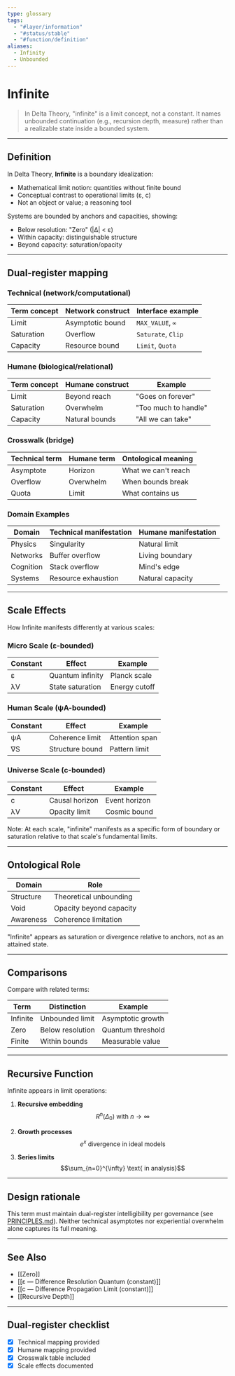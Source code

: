 ```yaml
---
type: glossary
tags:
  - "#layer/information"
  - "#status/stable"
  - "#function/definition"
aliases:
  - Infinity
  - Unbounded
---
```


# Infinite

> In Delta Theory, "infinite" is a limit concept, not a constant. It names unbounded continuation (e.g., recursion depth, measure) rather than a realizable state inside a bounded system.

---

## Definition

In Delta Theory, **Infinite** is a boundary idealization:
- Mathematical limit notion: quantities without finite bound
- Conceptual contrast to operational limits (ε, c)
- Not an object or value; a reasoning tool

Systems are bounded by anchors and capacities, showing:
- Below resolution: "Zero" (|∆| < ε)
- Within capacity: distinguishable structure
- Beyond capacity: saturation/opacity

---

## Dual‑register mapping

### Technical (network/computational)

| Term concept | Network construct | Interface example |
|-------------|------------------|-------------------|
| Limit | Asymptotic bound | `MAX_VALUE`, `∞` |
| Saturation | Overflow | `Saturate`, `Clip` |
| Capacity | Resource bound | `Limit`, `Quota` |

### Humane (biological/relational)

| Term concept | Humane construct | Example |
|-------------|------------------|----------|
| Limit | Beyond reach | "Goes on forever" |
| Saturation | Overwhelm | "Too much to handle" |
| Capacity | Natural bounds | "All we can take" |

### Crosswalk (bridge)

| Technical term | Humane term | Ontological meaning |
|---------------|-------------|-------------------|
| Asymptote | Horizon | What we can't reach |
| Overflow | Overwhelm | When bounds break |
| Quota | Limit | What contains us |

### Domain Examples

| Domain | Technical manifestation | Humane manifestation |
|--------|------------------------|---------------------|
| Physics | Singularity | Natural limit |
| Networks | Buffer overflow | Living boundary |
| Cognition | Stack overflow | Mind's edge |
| Systems | Resource exhaustion | Natural capacity |

---

## Scale Effects

How Infinite manifests differently at various scales:

### Micro Scale (ε-bounded)

| Constant | Effect | Example |
|----------|--------|---------|
| ε | Quantum infinity | Planck scale |
| λV | State saturation | Energy cutoff |

### Human Scale (ψA-bounded)

| Constant | Effect | Example |
|----------|--------|---------|
| ψA | Coherence limit | Attention span |
| ∇S | Structure bound | Pattern limit |

### Universe Scale (c-bounded)

| Constant | Effect | Example |
|----------|--------|---------|
| c | Causal horizon | Event horizon |
| λV | Opacity limit | Cosmic bound |

Note: At each scale, "infinite" manifests as a specific form of boundary or saturation relative to that scale's fundamental limits.

---

## Ontological Role

| Domain | Role |
|--------|------|
| Structure | Theoretical unbounding |
| Void | Opacity beyond capacity |
| Awareness | Coherence limitation |

"Infinite" appears as saturation or divergence relative to anchors, not as an attained state.

---

## Comparisons

Compare with related terms:

| Term | Distinction | Example |
|------|------------|---------|
| Infinite | Unbounded limit | Asymptotic growth |
| Zero | Below resolution | Quantum threshold |
| Finite | Within bounds | Measurable value |

---

## Recursive Function

Infinite appears in limit operations:

1. **Recursive embedding**
   $$R^n(\Delta_0) \text{ with } n \to \infty$$

2. **Growth processes**
   $$e^x \text{ divergence in ideal models}$$

3. **Series limits**
   $$\sum_{n=0}^{\infty} \text{ in analysis}$$

---

## Design rationale

This term must maintain dual-register intelligibility per governance (see [PRINCIPLES.md](../../../../PRINCIPLES.md)). Neither technical asymptotes nor experiential overwhelm alone captures its full meaning.

---

## See Also

- [[Zero]]
- [[ε — Difference Resolution Quantum (constant)]]
- [[c — Difference Propagation Limit (constant)]]
- [[Recursive Depth]]

---

## Dual‑register checklist

- [x] Technical mapping provided
- [x] Humane mapping provided
- [x] Crosswalk table included
- [x] Scale effects documented